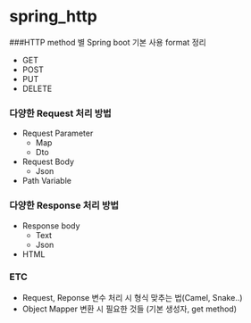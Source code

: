 # spring_http

###HTTP method 별 Spring boot 기본 사용 format 정리

- GET
- POST
- PUT
- DELETE

### 다양한 Request 처리 방법 

- Request Parameter
  - Map
  - Dto
- Request Body
  - Json
- Path Variable

### 다양한 Response 처리 방법

- Response body
  - Text
  - Json
- HTML

### ETC
- Request, Reponse 변수 처리 시 형식 맞추는 법(Camel, Snake..)
- Object Mapper 변환 시 필요한 것들 (기본 생성자, get method)
